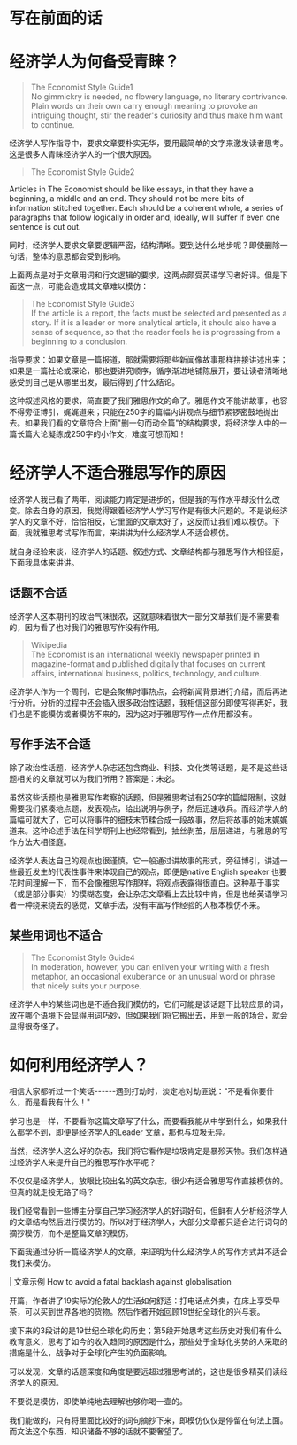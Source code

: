
# 写在前面的话

# 经济学人为何备受青睐？

> The Economist Style Guide1  
No gimmickry is needed, no flowery language, no literary contrivance. Plain words on their own carry enough meaning to provoke an intriguing thought, stir the reader\'s curiosity and thus make him want to continue.

经济学人写作指导中，要求文章要朴实无华，要用最简单的文字来激发读者思考。这是很多人青睐经济学人的一个很大原因。

> The Economist Style Guide2

Articles in The Economist should be like essays, in that they have a beginning, a middle and an end. They should not be mere bits of information stitched together. Each should be a coherent whole, a series of paragraphs that follow logically in order and, ideally, will suffer if even one sentence is cut out.

同时，经济学人要求文章要逻辑严密，结构清晰。要到达什么地步呢？即使删除一句话，整体的意思都会受到影响。

上面两点是对于文章用词和行文逻辑的要求，这两点颇受英语学习者好评。但是下面这一点，可能会造成其文章难以模仿：

> The Economist Style Guide3  
If the article is a report, the facts must be selected and presented as a story. If it is a leader or more analytical article, it should also have a sense of sequence, so that the reader feels he is progressing from a beginning to a conclusion.

指导要求：如果文章是一篇报道，那就需要将那些新闻像故事那样拼接讲述出来；如果是一篇社论或深论，那也要讲究顺序，循序渐进地铺陈展开，要让读者清晰地感受到自己是从哪里出发，最后得到了什么结论。

这种叙述风格的要求，简直要了我们雅思作文的命了。雅思作文不能讲故事，也容不得旁征博引，娓娓道来；只能在250字的篇幅内讲观点与细节紧锣密鼓地抛出去。如果我们看的文章符合上面"删一句而动全篇"的结构要求，将经济学人中的一篇长篇大论凝练成250字的小作文，难度可想而知！

# 经济学人不适合雅思写作的原因

经济学人我已看了两年，阅读能力肯定是进步的，但是我的写作水平却没什么改变。除去自身的原因，我觉得跟着经济学人学习写作是有很大问题的。不是说经济学人的文章不好，恰恰相反，它里面的文章太好了，这反而让我们难以模仿。下面，我就雅思考试写作而言，来讲讲为什么经济学人不适合模仿。

就自身经验来谈，经济学人的话题、叙述方式、文章结构都与雅思写作大相径庭，下面我具体来讲讲。

## 话题不合适

经济学人这本期刊的政治气味很浓，这就意味着很大一部分文章我们是不需要看的，因为看了也对我们的雅思写作没有作用。

> Wikipedia  
The Economist is an international weekly newspaper printed in magazine-format and published digitally that focuses on current affairs, international business, politics, technology, and culture.

经济学人作为一个周刊，它是会聚焦时事热点，会将新闻背景进行介绍，而后再进行分析。分析的过程中还会插入很多政治性话题，我相信这部分即使写得再好，我们也是不能模仿或者模仿不来的，因为这对于雅思写作一点作用都没有。

## 写作手法不合适

除了政治性话题，经济学人杂志还包含商业、科技、文化类等话题，是不是这些话题相关的文章就可以为我们所用？答案是：未必。

虽然这些话题也是雅思写作考察的话题，但是雅思考试有250字的篇幅限制，这就需要我们紧凑地点题，发表观点，给出说明与例子，然后迅速收兵。而经济学人的篇幅可就大了，它可以将事件的细枝末节糅合成一段故事，然后将故事的始末娓娓道来。这种论述手法在科学期刊上也经常看到，抽丝剥茧，层层递进，与雅思的写作方法大相径庭。

经济学人表达自己的观点也很谨慎。它一般通过讲故事的形式，旁征博引，讲述一些最近发生的代表性事件来体现自己的观点，即便是native English speaker 也要花时间理解一下，而不会像雅思写作那样，将观点表露得很直白。这种基于事实（或是部分事实）的模糊态度，会让杂志文章看上去比较中肯，但是也给英语学习者一种绕来绕去的感觉，文章手法，没有丰富写作经验的人根本模仿不来。

## 某些用词也不适合

> The Economist Style Guide4  
In moderation, however, you can enliven your writing with a fresh metaphor, an occasional exuberance or an unusual word or phrase that nicely suits your purpose.

经济学人中的某些词也是不适合我们模仿的，它们可能是该话题下比较应景的词，放在哪个语境下会显得用词巧妙，但如果我们将它搬出去，用到一般的场合，就会显得很奇怪了。

# 如何利用经济学人？

相信大家都听过一个笑话------遇到打劫时，淡定地对劫匪说："不是看你要什么，而是看我有什么！"

学习也是一样，不要看你这篇文章写了什么，而要看我能从中学到什么，如果我什么都学不到，即便是经济学人的Leader 文章，那也与垃圾无异。

当然，经济学人这么好的杂志，我们将它看作是垃圾肯定是暴殄天物。我们怎样通过经济学人来提升自己的雅思写作水平呢？

不仅仅是经济学人，放眼比较出名的英文杂志，很少有适合雅思写作直接模仿的。但真的就走投无路了吗？

我们经常看到一些博主分享自己学习经济学人的好词好句，但鲜有人分析经济学人的文章结构然后进行模仿的。所以对于经济学人，大部分文章都只适合进行词句的摘抄模仿，而不是整篇文章的模仿。

下面我通过分析一篇经济学人的文章，来证明为什么经济学人的写作方式并不适合我们来模仿。

| 文章示例 How to avoid a fatal backlash against globalisation

开篇，作者讲了19实际的伦敦人的生活如何舒适：打电话点外卖，在床上享受早茶，可以买到世界各地的货物。然后作者开始回顾19世纪全球化的兴与衰。

接下来的3段讲的是19世纪全球化的历史；第5段开始思考这些历史对我们有什么教育意义，思考了如今的收入趋同的原因是什么，那些处于全球化劣势的人采取的措施是什么，战争对于全球化产生的负面影响。

可以发现，文章的话题深度和角度是要远超过雅思考试的，这也是很多精英们读经济学人的原因。

不要说是模仿，即使单纯地去理解也够你喝一壶的。

我们能做的，只有将里面比较好的词句摘抄下来，即模仿仅仅是停留在句法上面。而文法这个东西，知识储备不够的话就不要奢望了。
